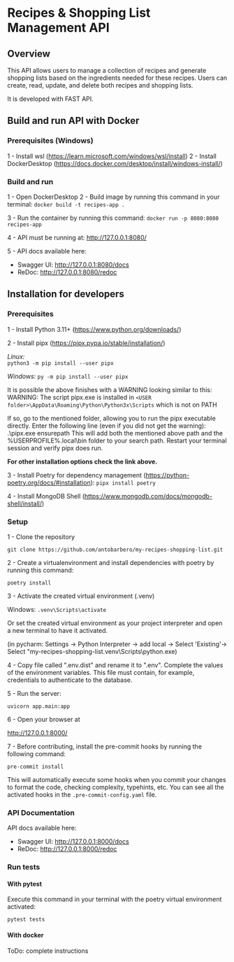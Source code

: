 # Recipes & Shopping List Management API

## Overview
This API allows users to manage a collection of recipes and generate shopping lists based on the 
ingredients needed for these recipes. 
Users can create, read, update, and delete both recipes and shopping lists.

It is developed with FAST API.

## Build and run API with Docker

### Prerequisites (Windows)

1 - Install wsl (https://learn.microsoft.com/windows/wsl/install)
2 - Install DockerDesktop (https://docs.docker.com/desktop/install/windows-install/)

### Build and run

1 - Open DockerDesktop
2 - Build image by running this command in your terminal:
`docker build -t recipes-app .`

3 - Run the container by running this command:
`docker run -p 8080:8080 recipes-app`

4 - API must be running at: http://127.0.0.1:8080/

5 - API docs  available here:

* Swagger UI: http://127.0.0.1:8080/docs
* ReDoc: http://127.0.0.1:8080/redoc


## Installation for developers

### Prerequisites

1 - Install Python 3.11+ (https://www.python.org/downloads/)

2 - Install pipx (https://pipx.pypa.io/stable/installation/)

*Linux:*  
`python3 -m pip install --user pipx`

*Windows:*
`py -m pip install --user pipx`

It is possible the above finishes with a WARNING looking similar to this:
WARNING: The script pipx.exe is installed in `<USER folder>\AppData\Roaming\Python\Python3x\Scripts` which is not on PATH

If so, go to the mentioned folder, allowing you to run the pipx executable directly. Enter the following line 
(even if you did not get the warning):
.\pipx.exe ensurepath
This will add both the mentioned above path and the %USERPROFILE%\.local\bin folder to your search path. 
Restart your terminal session and verify pipx does run.


**For other installation options check the link above.**


3 - Install Poetry for dependency management (https://python-poetry.org/docs/#installation):
`pipx install poetry`

4 - Install MongoDB Shell (https://www.mongodb.com/docs/mongodb-shell/install/)

### Setup

1 - Clone the repository

`git clone https://github.com/antobarbero/my-recipes-shopping-list.git`

2 - Create a virtualenvironment and install dependencies with poetry by running this command:

`poetry install`

3 - Activate the created virtual environment (.venv) 

Windows: `.venv\Scripts\activate`

Or set the created virtual environment as your project interpreter and open a new terminal to have it activated.

(in pycharm: Settings -> Python Interpreter -> add local 
  -> Select 'Existing'-> Select "my-recipes-shopping-list\.venv\Scripts\python.exe)

4 - Copy file called ".env.dist" and rename it to ".env". Complete the values of the
environment variables. This file must contain, for example, credentials to authenticate
to the database.

5 - Run the server:

`uvicorn app.main:app`

6 - Open your browser at

http://127.0.0.1:8000/

7 - Before contributing, install the pre-commit hooks by running the following command:

`pre-commit install`

This will automatically execute some hooks when you commit your changes
to format the code, checking complexity, typehints, etc.
You can see all the activated hooks in the `.pre-commit-config.yaml` file.

### API Documentation

API docs  available here:

* Swagger UI: http://127.0.0.1:8000/docs
* ReDoc: http://127.0.0.1:8000/redoc


### Run tests

#### With pytest

Execute this command in your terminal with the poetry virtual environment activated:

`pytest tests`

#### With docker
 ToDo: complete instructions
